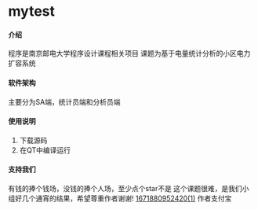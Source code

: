# mytest

#### 介绍
程序是南京邮电大学程序设计课程相关项目 
课题为基于电量统计分析的小区电力扩容系统

#### 软件架构
主要分为SA端，统计员端和分析员端

#### 使用说明

1.  下载源码
2.  在QT中编译运行

#### 支持我们
有钱的捧个钱场，没钱的捧个人场，至少点个star不是
这个课题很难，是我们小组好几个通宵的结果，希望尊重作者谢谢!
[1671880952420(1)](https://user-images.githubusercontent.com/94433344/209433694-40467fca-42e5-4da2-83e0-1065bddfdb79.jpg)
作者支付宝
